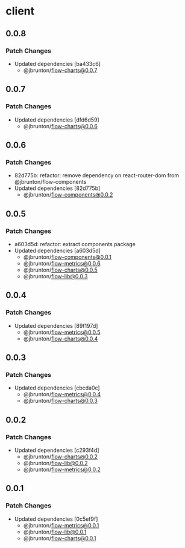 # client

## 0.0.8

### Patch Changes

- Updated dependencies [ba433c6]
  - @jbrunton/flow-charts@0.0.7

## 0.0.7

### Patch Changes

- Updated dependencies [dfd6d59]
  - @jbrunton/flow-charts@0.0.6

## 0.0.6

### Patch Changes

- 82d775b: refactor: remove dependency on react-router-dom from @jbrunton/flow-components
- Updated dependencies [82d775b]
  - @jbrunton/flow-components@0.0.2

## 0.0.5

### Patch Changes

- a603d5d: refactor: extract components package
- Updated dependencies [a603d5d]
  - @jbrunton/flow-components@0.0.1
  - @jbrunton/flow-metrics@0.0.6
  - @jbrunton/flow-charts@0.0.5
  - @jbrunton/flow-lib@0.0.3

## 0.0.4

### Patch Changes

- Updated dependencies [89f197d]
  - @jbrunton/flow-metrics@0.0.5
  - @jbrunton/flow-charts@0.0.4

## 0.0.3

### Patch Changes

- Updated dependencies [cbcda0c]
  - @jbrunton/flow-metrics@0.0.4
  - @jbrunton/flow-charts@0.0.3

## 0.0.2

### Patch Changes

- Updated dependencies [c293f4d]
  - @jbrunton/flow-charts@0.0.2
  - @jbrunton/flow-lib@0.0.2
  - @jbrunton/flow-metrics@0.0.2

## 0.0.1

### Patch Changes

- Updated dependencies [0c5ef9f]
  - @jbrunton/flow-metrics@0.0.1
  - @jbrunton/flow-lib@0.0.1
  - @jbrunton/flow-charts@0.0.1

